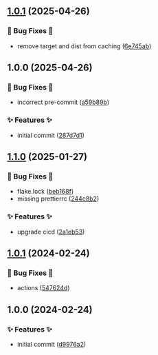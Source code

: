 ## [1.0.1](https://github.com/AtomiCloud/actions.cache-cargo/compare/v1.0.0...v1.0.1) (2025-04-26)


### 🐛 Bug Fixes 🐛

* remove target and dist from caching ([6e745ab](https://github.com/AtomiCloud/actions.cache-cargo/commit/6e745abf1dd126598508a62bdafff9dcc23d1550))

## 1.0.0 (2025-04-26)


### 🐛 Bug Fixes 🐛

* incorrect pre-commit ([a59b89b](https://github.com/AtomiCloud/actions.cache-cargo/commit/a59b89be24b46a1ac60726a4c76175de73eb1394))


### ✨ Features ✨

* initial commit ([287d7d1](https://github.com/AtomiCloud/actions.cache-cargo/commit/287d7d1a8e4783671f484e22ffd9e50434ea0726))

## [1.1.0](https://github.com/AtomiCloud/actions.cache-bun/compare/v1.0.1...v1.1.0) (2025-01-27)


### 🐛 Bug Fixes 🐛

* flake.lock ([beb168f](https://github.com/AtomiCloud/actions.cache-bun/commit/beb168fb95bf92e111a0c42ffe6b814a30e2677e))
* missing prettierrc ([244c8b2](https://github.com/AtomiCloud/actions.cache-bun/commit/244c8b29a5428ac463daa4e311c2255699d6a5be))


### ✨ Features ✨

* upgrade cicd ([2a1eb53](https://github.com/AtomiCloud/actions.cache-bun/commit/2a1eb5345c7f24cdba2229bb72754a3169270af5))

## [1.0.1](https://github.com/AtomiCloud/actions.cache-bun/compare/v1.0.0...v1.0.1) (2024-02-24)


### 🐛 Bug Fixes 🐛

* actions ([547624d](https://github.com/AtomiCloud/actions.cache-bun/commit/547624dcc5df6c21f008e4930d65519e26a0031d))

## 1.0.0 (2024-02-24)


### ✨ Features ✨

* initial commit ([d9976a2](https://github.com/AtomiCloud/actions.cache-bun/commit/d9976a2434db48d0154c1b9876469d0bac5149f4))
